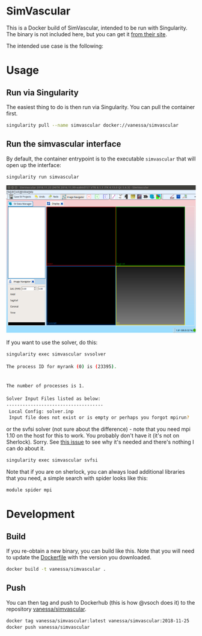 # SimVascular

This is a Docker build of SimVascular, intended to be run with Singularity.
The binary is not included here, but you can get it [from their site]().

The intended use case is the following:

# Usage

## Run via Singularity

The easiest thing to do is then run via Singularity. You can pull the container
first.

```bash
singularity pull --name simvascular docker://vanessa/simvascular
```

## Run the simvascular interface

By default, the container entrypoint is to the executable `simvascular` that will
open up the interface:

```bash
singularity run simvascular
```

![img/simvascular.png](img/simvascular.png)

If you want to use the solver, do this:

```bash
singularity exec simvascular svsolver

The process ID for myrank (0) is (23395).


The number of processes is 1.

Solver Input Files listed as below:
------------------------------------
 Local Config: solver.inp 
 Input file does not exist or is empty or perhaps you forgot mpirun?
```

or the svfsi solver (not sure about the difference) - note that you need mpi 1.10 on the
host for this to work. You probably don't have it (it's not on Sherlock). Sorry. See
[this issue](https://github.com/SimVascular/SimVascular/issues/368#issuecomment-443385120) 
to see why it's needed and there's nothing I can do about it.

```bash
singularity exec simvascular svfsi
```

Note that if you are on sherlock, you can always load additional libraries that you need,
a simple search with spider looks like this:

```bash
module spider mpi
```

# Development

## Build

If you re-obtain a new binary, you can build like this. Note that you will
need to update the [Dockerfile](Dockerfile) with the version you downloaded.

```bash
docker build -t vanessa/simvascular .
```

## Push

You can then tag and push to Dockerhub (this is how @vsoch does it) to
the repository [vanessa/simvascular](https://hub.docker.com/r/vanessa/simvascular/).

```bash
docker tag vanessa/simvascular:latest vanessa/simvascular:2018-11-25
docker push vanessa/simvascular
```

